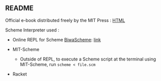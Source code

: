 ## README

Official e-book distributed freely by the MIT Press : [HTML](https://mitpress.mit.edu/sites/default/files/sicp/full-text/book/book-Z-H-10.html)


Scheme Interpreter used :

* Online REPL for Scheme [BiwaScheme](https://www.biwascheme.org/): [link](https://repl.it/@priteshshrivast/Ex11)

* MIT-Scheme
  * Outside of REPL, to execute a Scheme script at the terminal using MIT-Scheme, run
  `scheme < file.scm` 
  
* Racket
